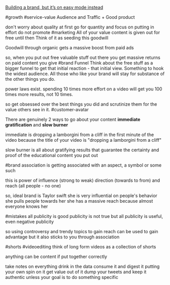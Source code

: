 [Building a brand, but it’s on easy mode instead](https://www.youtube.com/@AlexHormozi)

#growth 
#service-value
Audience and Traffic
+
Good product

don't worry about quality at first
go for quantity and focus on putting in effort
do not promote
#marketing 
All of your value content is given out for free until then
Think of it as seeding this goodwill

Goodwill through organic gets a massive boost from paid ads

so, when you put out free valuable stuff out there you get massive returns on paid content you give
#brand 
Funnel
Think about the free stuff as a bigger funnel to get that initial reaction - that initial view. Something to hook the widest audience.
All those who like your brand will stay for substance of the other things you do.

power laws exist.
spending 10 times more effort on a video will get you 100 times more results, not 10 times.

so get obsessed over the best things you did and scrutinize them for the value others see in it. #customer-avatar 

There are genuinely 2 ways to go about your content
**immediate gratification**
and 
**slow burner**

immediate is dropping a lamborgini from a cliff in the first minute of the video because the title of your video is "dropping a lamborgini from a cliff"

slow burner is all about gratifying results that guarantee the certainty and proof of the educational content you put out

#brand association
is getting associated with an aspect, a symbol or some such

this is power of influence (strong to weak)
direction (towards to from)
and reach (all people - no one)

so, ideal brand is Taylor swift
she is very influential on people's behavior
she pulls people towards her
she has a massive reach because almost everyone knows her

#mistakes
all publicity is good publicity is not true
but all publicity is useful, even negative publicity

so using controversy and trendy topics to gain reach can be used to gain advantage
but it also sticks to you through association

#shorts
#videoediting 
think of long form videos as a collection of shorts

anything can be content
if put together correctly

take notes on everything
drink in the data
consume it and digest it putting your own spin on it
get value out of it
dump your tweets
and keep it authentic unless your goal is to do something specific